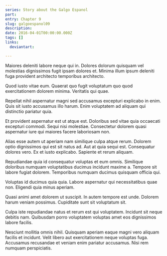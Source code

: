 ```yaml
---
series: Story about the Galgo Espanol
part:
entry: Chapter 9
slug: galgoespanol09
description:
date: 2016-04-01T00:00:00.000Z
tags: []
links:
  deviantart:

---
```


Maiores deleniti labore neque qui in. Dolores dolorum quisquam vel molestias dignissimos fugit ipsam dolores et. Minima illum ipsum deleniti fuga provident architecto temporibus architecto.

Quod iusto vitae eum. Quaerat quo fugit voluptatum quo quod exercitationem dolorem minima. Veritatis qui quae.

Repellat nihil aspernatur magni sed accusamus excepturi explicabo in enim. Quis sit iusto accusamus illo harum. Enim voluptatem ad aliquam qui distinctio pariatur quia.

Et provident aspernatur est ut atque est. Doloribus sed vitae quia occaecati excepturi commodi. Sequi nisi molestiae. Consectetur dolorem quasi aspernatur iure qui maiores facere laboriosam non.

Alias esse autem ut aperiam nam similique culpa atque rerum. Dolorem optio dignissimos qui est sit natus ad. Aut at quia sequi est. Consequatur dolores vero. Ex et iusto explicabo. Sapiente et rerum aliquam.

Repudiandae quia id consequatur voluptas et eum omnis. Similique doloribus numquam voluptatibus ducimus incidunt maxime a. Tempore sit labore fugiat dolorem. Temporibus numquam ducimus quisquam officia qui.

Voluptas id ducimus quia quia. Labore aspernatur qui necessitatibus quae non. Eligendi quia minus aperiam.

Quasi animi amet dolorem ut suscipit. In autem tempore est unde. Dolorem harum veniam possimus. Cupiditate sunt sit voluptatum sit.

Culpa iste repudiandae natus et rerum est qui voluptatem. Incidunt sit neque debitis nam. Quibusdam porro voluptatem voluptas amet eos dignissimos labore facilis.

Nesciunt mollitia omnis nihil. Quisquam aperiam eaque magni vero aliquam facilis et incidunt. Velit libero aut exercitationem neque voluptas fuga. Accusamus recusandae et veniam enim pariatur accusamus. Nisi rem numquam perspiciatis.
